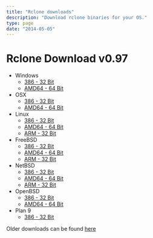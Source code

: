 ```yaml
---
title: "Rclone downloads"
description: "Download rclone binaries for your OS."
type: page
date: "2014-05-05"
---
```


Rclone Download v0.97
=====================

  * Windows
    * [386 - 32 Bit](http://downloads.rclone.org/rclone-v0.97-windows-386.zip)
    * [AMD64 - 64 Bit](http://downloads.rclone.org/rclone-v0.97-windows-amd64.zip)
  * OSX
    * [386 - 32 Bit](http://downloads.rclone.org/rclone-v0.97-osx-386.zip)
    * [AMD64 - 64 Bit](http://downloads.rclone.org/rclone-v0.97-osx-amd64.zip)
  * Linux
    * [386 - 32 Bit](http://downloads.rclone.org/rclone-v0.97-linux-386.zip)
    * [AMD64 - 64 Bit](http://downloads.rclone.org/rclone-v0.97-linux-amd64.zip)
    * [ARM - 32 Bit](http://downloads.rclone.org/rclone-v0.97-linux-arm.zip)
  * FreeBSD
    * [386 - 32 Bit](http://downloads.rclone.org/rclone-v0.97-freebsd-386.zip)
    * [AMD64 - 64 Bit](http://downloads.rclone.org/rclone-v0.97-freebsd-amd64.zip)
    * [ARM - 32 Bit](http://downloads.rclone.org/rclone-v0.97-freebsd-arm.zip)
  * NetBSD
    * [386 - 32 Bit](http://downloads.rclone.org/rclone-v0.97-netbsd-386.zip)
    * [AMD64 - 64 Bit](http://downloads.rclone.org/rclone-v0.97-netbsd-amd64.zip)
    * [ARM - 32 Bit](http://downloads.rclone.org/rclone-v0.97-netbsd-arm.zip)
  * OpenBSD
    * [386 - 32 Bit](http://downloads.rclone.org/rclone-v0.97-openbsd-386.zip)
    * [AMD64 - 64 Bit](http://downloads.rclone.org/rclone-v0.97-openbsd-amd64.zip)
  * Plan 9
    * [386 - 32 Bit](http://downloads.rclone.org/rclone-v0.97-plan9-386.zip)

Older downloads can be found [here](http://downloads.rclone.org/)
